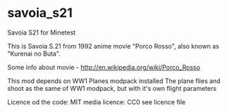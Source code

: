 # savoia_s21
Savoia S21 for Minetest

This is Savoia S.21 from 1992 anime movie "Porco Rosso", also known as "Kurenai no Buta".

Some info about movie - http://en.wikipedia.org/wiki/Porco_Rosso

This mod depends on WW1 Planes modpack installed
The plane flies and shoot as the same of WW1 modpack, but with it's own flight parameters

Licence od the code: MIT
media licence: CC0
see licence file
